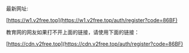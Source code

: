 最新网址:

[https://w1.v2free.top](https://w1.v2free.top/auth/register?code=86BF)

教育网的网友如果打不开上面的链接，请使用下面的链接：

[https://cdn.v2free.top](https://cdn.v2free.top/auth/register?code=86BF)
